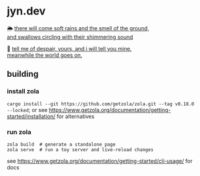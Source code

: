 # jyn.dev

🌦️ [there will come soft rains and the smell of the ground,  
and swallows circling with their shimmering sound](https://poets.org/poem/there-will-come-soft-rains)

🪿 [tell me of despair, yours, and i will tell you mine.  
meanwhile the world goes on.](http://www.phys.unm.edu/~tw/fas/yits/archive/oliver_wildgeese.html)

## building

### install zola

`cargo install --git https://github.com/getzola/zola.git --tag v0.18.0 --locked`;
or see https://www.getzola.org/documentation/getting-started/installation/ for alternatives

### run zola

```
zola build  # generate a standalone page
zola serve  # run a toy server and live-reload changes
```

see https://www.getzola.org/documentation/getting-started/cli-usage/ for docs

